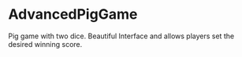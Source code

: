 # AdvancedPigGame
Pig game with two dice. Beautiful Interface and allows players set the desired winning score.
